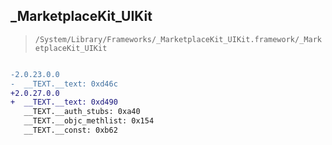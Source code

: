 ## _MarketplaceKit_UIKit

> `/System/Library/Frameworks/_MarketplaceKit_UIKit.framework/_MarketplaceKit_UIKit`

```diff

-2.0.23.0.0
-  __TEXT.__text: 0xd46c
+2.0.27.0.0
+  __TEXT.__text: 0xd490
   __TEXT.__auth_stubs: 0xa40
   __TEXT.__objc_methlist: 0x154
   __TEXT.__const: 0xb62

```
